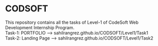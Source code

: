 # CODSOFT
This repository contains all the tasks of Level-1 of CodeSoft Web Development Internship Program.<br>
Task-1: PORTFOLIO --> sahilrangrez.github.io/CODSOFT/Level1/Task1 <br>
Task-2: Landing Page --> sahilrangrez.github.io/CODSOFT/Level1/Task2
